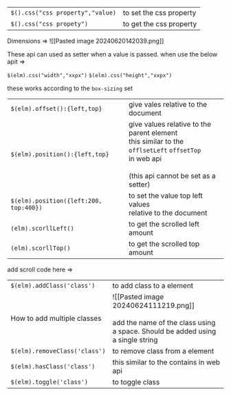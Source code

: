 
|                                  |                         |
| -------------------------------- | ----------------------- |
| `$().css("css property","value)` | to set the css property |
| `$().css("css propety")`         | to get the css property |
Dimensions => 
![[Pasted image 20240620142039.png]]

These api can used as setter when a value is passed.
when use the below apit =>

`$(elm).css("width","xxpx")`
`$(elm).css("height","xxpx")`

these works according to the `box-sizing` set


|                                        |                                                                                                                                                       |
| -------------------------------------- | ----------------------------------------------------------------------------------------------------------------------------------------------------- |
| `$(elm).offset():{left,top}`           | give vales relative to the document                                                                                                                   |
| `$(elm).position():{left,top}`         | give values relative to the parent element<br>this similar to the `offlsetLeft` `offsetTop`<br>in web api<br><br>(this api cannot be set as a setter) |
| `$(elm).position({left:200, top:400})` | to set the value top left values <br>relative to the document                                                                                         |
| `(elm).scorllLeft()`                   | to get the scrolled left amount                                                                                                                       |
| ``(elm).scorllTop()``                  | to get the scrolled top amount                                                                                                                        |
add scroll code here =>

|                               |                                                                                                                            |
| ----------------------------- | -------------------------------------------------------------------------------------------------------------------------- |
| `$(elm).addClass('class')`    | to add class to a element                                                                                                  |
| How to add multiple classes   | ![[Pasted image 20240624111219.png]]<br><br>add the name of the class using a space. Should be added using a single string |
| `$(elm).removeClass('class')` | to remove class from a element                                                                                             |
| `$(elm).hasClass('class')`    | this similar to the contains in web api                                                                                    |
| `$(elm).toggle('class')`      | to toggle class                                                                                                            |
